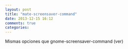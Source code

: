 ```yaml
---
layout: post
title: "mate-screensaver-command"
date: 2013-12-15 16:12
comments: true
categories: 
---
```

Mismas opciones que gnome-screensaver-command (ver)

